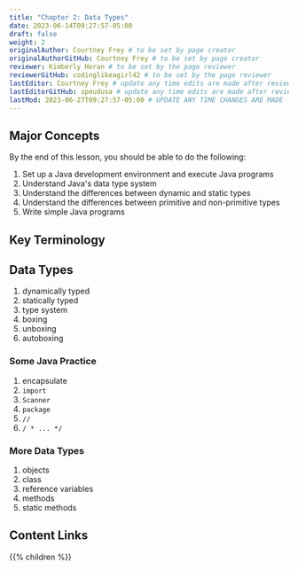 ```yaml
---
title: "Chapter 2: Data Types"
date: 2023-06-14T09:27:57-05:00
draft: false
weight: 2
originalAuthor: Courtney Frey # to be set by page creator
originalAuthorGitHub: Courtney Frey # to be set by page creator
reviewer: Kimberly Horan # to be set by the page reviewer
reviewerGitHub: codinglikeagirl42 # to be set by the page reviewer
lastEditor: Courtney Frey # update any time edits are made after review
lastEditorGitHub: speudusa # update any time edits are made after review
lastMod: 2023-06-27T09:27:57-05:00 # UPDATE ANY TIME CHANGES ARE MADE
---
```


## Major Concepts 

By the end of this lesson, you should be able to do the following:
1. Set up a Java development environment and execute Java programs
1. Understand Java's data type system
1. Understand the differences between dynamic and static types
1. Understand the differences between primitive and non-primitive types
1. Write simple Java programs

## Key Terminology

## Data Types
1. dynamically typed
1. statically typed
1. type system
1. boxing
1. unboxing
1. autoboxing

### Some Java Practice
1. encapsulate
1. `import`
1. `Scanner`
1. `package`
1. `//`
1. `/ * ... */`

### More Data Types
1. objects
1. class
1. reference variables
1. methods
1. static methods

## Content Links

{{% children %}}
